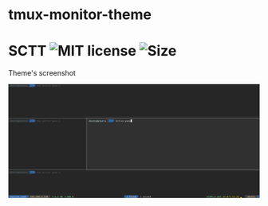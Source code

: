 # tmux-monitor-theme

# SCTT ![MIT license](https://img.shields.io/github/license/CSpyridakis/tmux-monitor-theme.svg?style=plastic) ![Size](https://img.shields.io/github/repo-size/CSpyridakis/tmux-monitor-theme.svg?style=plastic)

Theme's screenshot

![image](doc/example.png)